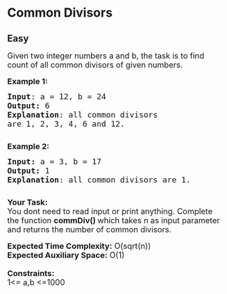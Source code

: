 # Common Divisors
## Easy
<div class="problem-statement">
                <p></p><p><span style="font-size:18px">Given two integer numbers a and b, the task is to find count of all common divisors of given numbers.</span><br>
<br>
<span style="font-size:18px"><strong>Example 1:</strong></span></p>

<pre><span style="font-size:18px"><strong>Input</strong>: a = 12, b = 24
<strong>Output:</strong>&nbsp;6&nbsp;
<strong>Explanation</strong>: all common divisors 
are 1, 2, 3, 4, 6 and 12.</span><span style="font-size:18px">
</span></pre>

<p><br>
<span style="font-size:18px"><strong>Example 2:</strong></span></p>

<pre><span style="font-size:18px"><strong>Input: </strong>a = 3, b = 17
<strong>Output:&nbsp;</strong>1
<strong>Explanation</strong>: all common divisors are 1.</span><span style="font-size:18px">
</span></pre>

<p><br>
<span style="font-size:18px"><strong>Your Task:&nbsp;&nbsp;</strong><br>
You dont need to read input or print anything. Complete the function <strong>commDiv()&nbsp;</strong>which takes n&nbsp;as input parameter and returns&nbsp;the number of common divisors.</span><br>
<br>
<span style="font-size:18px"><strong>Expected Time Complexity:</strong> O(sqrt(n))<br>
<strong>Expected Auxiliary Space:</strong> O(1)<br>
<br>
<strong>Constraints:</strong><br>
1&lt;= a,b&nbsp;&lt;=1000</span></p>
 <p></p>
            </div>